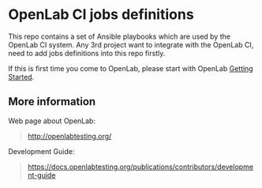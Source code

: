 OpenLab CI jobs definitions
===========================

This repo contains a set of Ansible playbooks which are used by the OpenLab CI
system. Any 3rd project want to integrate with the OpenLab CI, need to add
jobs definitions into this repo firstly.

If this is first time you come to OpenLab, please start with OpenLab
[Getting Started](https://docs.openlabtesting.org/publications/).

More information
----------------
Web page about OpenLab:

> http://openlabtesting.org/

Development Guide:

> https://docs.openlabtesting.org/publications/contributors/development-guide
